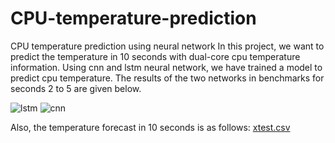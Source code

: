 # CPU-temperature-prediction
CPU temperature prediction using neural network
In this project, we want to predict the temperature in 10 seconds with dual-core cpu temperature information. Using cnn and lstm neural network, we have trained a model to predict cpu temperature.
The results of the two networks in benchmarks for seconds 2 to 5 are given below.

![lstm](https://github.com/zd-1995/CPU-temperature-prediction/assets/89040004/932ff9c3-60ab-485e-ac03-8105511aab7e)
![cnn](https://github.com/zd-1995/CPU-temperature-prediction/assets/89040004/90baeb23-9621-40d0-8080-7025d59554b7)

Also, the temperature forecast in 10 seconds is as follows:
[xtest.csv](https://github.com/zd-1995/CPU-temperature-prediction/files/12329152/xtest.csv)
